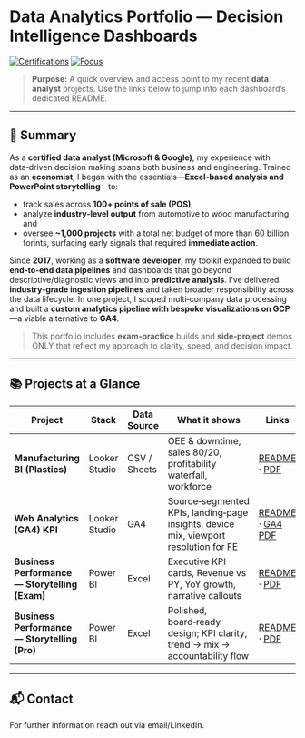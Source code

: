 # Data Analytics Portfolio — Decision Intelligence Dashboards

[![Certifications](https://img.shields.io/badge/Certified-Microsoft%20%7C%20Google-4F46E5.svg)](#)
[![Focus](https://img.shields.io/badge/Focus-Decision%20Support%20%7C%20Predictive%20Insights-22C55E.svg)](#)

> **Purpose:** A quick overview and access point to my recent **data analyst** projects. Use the links below to jump into each dashboard’s dedicated README.

---

## 👤 Summary
As a **certified data analyst (Microsoft & Google)**, my experience with data‑driven decision making spans both business and engineering. Trained as an **economist**, I began with the essentials—**Excel‑based analysis and PowerPoint storytelling**—to:
- track sales across **100+ points of sale (POS)**,
- analyze **industry‑level output** from automotive to wood manufacturing, and
- oversee **~1,000 projects** with a total net budget of more than 60 billion forints, surfacing early signals that required **immediate action**.

Since **2017**, working as a **software developer**, my toolkit expanded to build **end‑to‑end data pipelines** and dashboards that go beyond descriptive/diagnostic views and into **predictive analysis**. I’ve delivered **industry‑grade ingestion pipelines** and taken broader responsibility across the data lifecycle. In one project, I scoped multi‑company data processing and built a **custom analytics pipeline with bespoke visualizations on GCP**—a viable alternative to **GA4**.

> This portfolio includes **exam‑practice** builds and **side‑project** demos ONLY that reflect my approach to clarity, speed, and decision impact.

---

## 📚 Projects at a Glance

| Project | Stack | Data Source | What it shows | Links |
|---|---|---|---|---|
| **Manufacturing BI (Plastics)** | Looker Studio | CSV / Sheets | OEE & downtime, sales 80/20, profitability waterfall, workforce | [README](./README_looker_csv_manufacturing_demo.md) · [PDF](./looker_csv_manufacturing_demo.pdf) |
| **Web Analytics (GA4) KPI** | Looker Studio | GA4 | Source‑segmented KPIs, landing‑page insights, device mix, viewport resolution for FE | [README](./README_looker_ga4_KPI_snufi.md) · [GA4 PDF](./looker_ga4_KPI_snufi.pdf) |
| **Business Performance — Storytelling (Exam)** | Power BI | Excel | Executive KPI cards, Revenue vs PY, YoY growth, narrative callouts | [README](./README_power_bi_excel_storytelling_exam.md) · [PDF](./power_bi_excel_storytelling_exam.pdf) |
| **Business Performance — Storytelling (Pro)** | Power BI | Excel | Polished, board‑ready design; KPI clarity, trend → mix → accountability flow | [README](./README_power_bi_excel_storytelling_pro_exam.md) · [PDF](./power_bi_excel_storytelling_pro_exam.pdf) |

---

## 📬 Contact
For further information reach out via email/LinkedIn.
